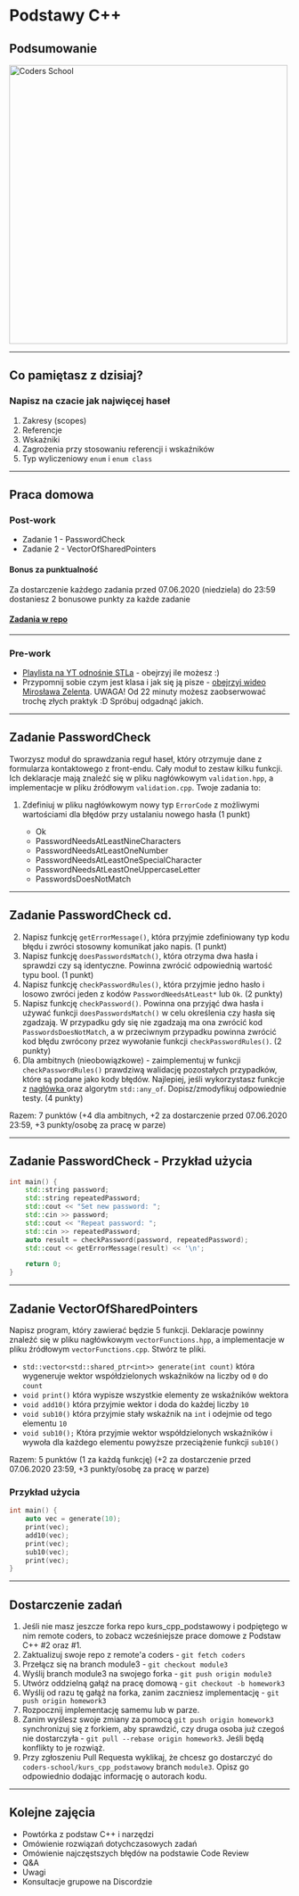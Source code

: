 <!-- .slide: data-background="#111111" -->

# Podstawy C++

## Podsumowanie

<a href="https://coders.school">
    <img width="500px" data-src="../img/coders_school_logo.png" alt="Coders School" class="plain">
</a>

___

## Co pamiętasz z dzisiaj?

### Napisz na czacie jak najwięcej haseł
<!-- .element: class="fragment fade-in" -->

1. <!-- .element: class="fragment fade-in" --> Zakresy (scopes)
2. <!-- .element: class="fragment fade-in" --> Referencje
3. <!-- .element: class="fragment fade-in" --> Wskaźniki
4. <!-- .element: class="fragment fade-in" --> Zagrożenia przy stosowaniu referencji i wskaźników
5. <!-- .element: class="fragment fade-in" --> Typ wyliczeniowy <code>enum</code> i <code>enum class</code>

___
<!-- .slide: style="font-size: 0.8em" -->

## Praca domowa

### Post-work

* Zadanie 1 - PasswordCheck
* Zadanie 2 - VectorOfSharedPointers

#### Bonus za punktualność

Za dostarczenie każdego zadania przed 07.06.2020 (niedziela) do 23:59 dostaniesz 2 bonusowe punkty za każde zadanie

#### [Zadania w repo](https://github.com/coders-school/kurs_cpp_podstawowy/tree/module3/module3/homework)

___

### Pre-work

* [Playlista na YT odnośnie STLa](https://www.youtube.com/playlist?list=PL5jc9xFGsL8G3y3ywuFSvOuNm3GjBwdkb) - obejrzyj ile możesz :)
* Przypomnij sobie czym jest klasa i jak się ją pisze - [obejrzyj wideo Mirosława Zelenta](https://www.youtube.com/watch?v=aDXjubGK0jU). UWAGA! Od 22 minuty możesz zaobserwować trochę złych praktyk :D Spróbuj odgadnąć jakich.

___

## Zadanie PasswordCheck

Tworzysz moduł do sprawdzania reguł haseł, który otrzymuje dane z formularza kontaktowego z front-endu. Cały moduł to zestaw kilku funkcji. Ich deklaracje mają znaleźć się w pliku nagłówkowym `validation.hpp`, a implementacje w pliku źródłowym `validation.cpp`. Twoje zadania to:

1. Zdefiniuj w pliku nagłówkowym nowy typ `ErrorCode` z możliwymi wartościami dla błędów przy ustalaniu nowego hasła (1 punkt)

   * Ok
   * PasswordNeedsAtLeastNineCharacters
   * PasswordNeedsAtLeastOneNumber
   * PasswordNeedsAtLeastOneSpecialCharacter
   * PasswordNeedsAtLeastOneUppercaseLetter
   * PasswordsDoesNotMatch

___
<!-- .slide: style="font-size: 0.7em" -->

## Zadanie PasswordCheck cd.

2. Napisz funkcję `getErrorMessage()`, która przyjmie zdefiniowany typ kodu błędu i zwróci stosowny komunikat jako napis. (1 punkt)
3. Napisz funkcję `doesPasswordsMatch()`, która otrzyma dwa hasła i sprawdzi czy są identyczne. Powinna zwrócić odpowiednią wartość typu bool. (1 punkt)
4. Napisz funkcję `checkPasswordRules()`, która przyjmie jedno hasło i losowo zwróci jeden z kodów `PasswordNeedsAtLeast*` lub `Ok`. (2 punkty)
5. Napisz funkcję `checkPassword()`. Powinna ona przyjąć dwa hasła i używać funkcji `doesPasswordsMatch()` w celu określenia czy hasła się zgadzają. W przypadku gdy się nie zgadzają ma ona zwrócić kod `PasswordsDoesNotMatch`, a w przeciwnym przypadku powinna zwrócić kod błędu zwrócony przez wywołanie funkcji `checkPasswordRules()`. (2 punkty)
6. Dla ambitnych (nieobowiązkowe) - zaimplementuj w funkcji `checkPasswordRules()` prawdziwą walidację pozostałych przypadków, które są podane jako kody błędów. Najlepiej, jeśli wykorzystasz funkcje z [nagłówka <cctype>](https://en.cppreference.com/w/cpp/header/cctype) oraz algorytm `std::any_of`. Dopisz/zmodyfikuj odpowiednie testy. (4 punkty)

Razem: 7 punktów (+4 dla ambitnych, +2 za dostarczenie przed 07.06.2020 23:59, +3 punkty/osobę za pracę w parze)

___

## Zadanie PasswordCheck - Przykład użycia

```cpp
int main() {
    std::string password;
    std::string repeatedPassword;
    std::cout << "Set new password: ";
    std::cin >> password;
    std::cout << "Repeat password: ";
    std::cin >> repeatedPassword;
    auto result = checkPassword(password, repeatedPassword);
    std::cout << getErrorMessage(result) << '\n';

    return 0;
}
```

___
<!-- .slide: style="font-size: 0.75em" -->

## Zadanie VectorOfSharedPointers

Napisz program, który zawierać będzie 5 funkcji. Deklaracje powinny znaleźć się w pliku nagłówkowym `vectorFunctions.hpp`, a implementacje w pliku źródłowym `vectorFunctions.cpp`. Stwórz te pliki.

* `std::vector<std::shared_ptr<int>> generate(int count)` która wygeneruje wektor współdzielonych wskaźników na liczby od `0` do `count`
* `void print()` która wypisze wszystkie elementy ze wskaźników wektora
* `void add10()` która przyjmie wektor i doda do każdej liczby `10`
* `void sub10()` która przyjmie stały wskaźnik na `int` i odejmie od tego elementu `10`
* `void sub10();` Która przyjmie wektor współdzielonych wskaźników i wywoła dla każdego elementu powyższe przeciążenie funkcji `sub10()`

Razem: 5 punktów (1 za każdą funkcję) (+2 za dostarczenie przed 07.06.2020 23:59, +3 punkty/osobę za pracę w parze)

### Przykład użycia

```cpp
int main() {
    auto vec = generate(10);
    print(vec);
    add10(vec);
    print(vec);
    sub10(vec);
    print(vec);
}
```

___
<!-- .slide: style="font-size: 0.75em" -->

## Dostarczenie zadań

1. Jeśli nie masz jeszcze forka repo kurs_cpp_podstawowy i podpiętego w nim remote coders, to zobacz wcześniejsze prace domowe z Podstaw C++ #2 oraz #1.
2. Zaktualizuj swoje repo z remote'a coders - `git fetch coders`
3. Przełącz się na branch module3 - `git checkout module3`
4. Wyślij branch module3 na swojego forka - `git push origin module3`
5. Utwórz oddzielną gałąź na pracę domową - `git checkout -b homework3`
6. Wyślij od razu tę gałąź na forka, zanim zaczniesz implementację - `git push origin homework3`
7. Rozpocznij implementację samemu lub w parze.
8. Zanim wyślesz swoje zmiany za pomocą `git push origin homework3` synchronizuj się z forkiem, aby sprawdzić, czy druga osoba już czegoś nie dostarczyła - `git pull --rebase origin homework3`. Jeśli będą konflikty to je rozwiąż.
9. Przy zgłoszeniu Pull Requesta wyklikaj, że chcesz go dostarczyć do `coders-school/kurs_cpp_podstawowy` branch `module3`. Opisz go odpowiednio dodając informację o autorach kodu.

___

## Kolejne zajęcia

* Powtórka z podstaw C++ i narzędzi
* Omówienie rozwiązań dotychczasowych zadań
* Omówienie najczęstszych błędów na podstawie Code Review
* Q&A
* Uwagi
* Konsultacje grupowe na Discordzie
